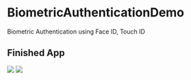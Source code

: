 # BiometricAuthenticationDemo
Biometric Authentication using Face ID, Touch ID


## Finished App
<img src="https://user-images.githubusercontent.com/40312017/91383559-0a860280-e84a-11ea-81f7-fed0dc61ff78.gif" >

<img src="https://user-images.githubusercontent.com/40312017/91383564-0c4fc600-e84a-11ea-9feb-c538af76a8fa.gif" >
